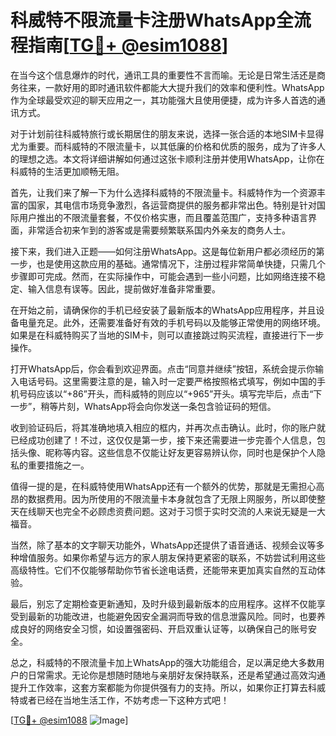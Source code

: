 # 科威特不限流量卡注册WhatsApp全流程指南[[TG💪+ @esim1088](https://t.me/s/esim1088)]

在当今这个信息爆炸的时代，通讯工具的重要性不言而喻。无论是日常生活还是商务往来，一款好用的即时通讯软件都能大大提升我们的效率和便利性。WhatsApp作为全球最受欢迎的聊天应用之一，其功能强大且使用便捷，成为许多人首选的通讯方式。

对于计划前往科威特旅行或长期居住的朋友来说，选择一张合适的本地SIM卡显得尤为重要。而科威特的不限流量卡，以其低廉的价格和优质的服务，成为了许多人的理想之选。本文将详细讲解如何通过这张卡顺利注册并使用WhatsApp，让你在科威特的生活更加顺畅无阻。

首先，让我们来了解一下为什么选择科威特的不限流量卡。科威特作为一个资源丰富的国家，其电信市场竞争激烈，各运营商提供的服务都非常出色。特别是针对国际用户推出的不限流量套餐，不仅价格实惠，而且覆盖范围广，支持多种语言界面，非常适合初来乍到的游客或是需要频繁联系国内外亲友的商务人士。

接下来，我们进入正题——如何注册WhatsApp。这是每位新用户都必须经历的第一步，也是使用这款应用的基础。通常情况下，注册过程非常简单快捷，只需几个步骤即可完成。然而，在实际操作中，可能会遇到一些小问题，比如网络连接不稳定、输入信息有误等。因此，提前做好准备非常重要。

在开始之前，请确保你的手机已经安装了最新版本的WhatsApp应用程序，并且设备电量充足。此外，还需要准备好有效的手机号码以及能够正常使用的网络环境。如果是在科威特购买了当地的SIM卡，则可以直接跳过购买流程，直接进行下一步操作。

打开WhatsApp后，你会看到欢迎界面。点击“同意并继续”按钮，系统会提示你输入电话号码。这里需要注意的是，输入时一定要严格按照格式填写，例如中国的手机号码应该以“+86”开头，而科威特的则应以“+965”开头。填写完毕后，点击“下一步”，稍等片刻，WhatsApp将会向你发送一条包含验证码的短信。

收到验证码后，将其准确地填入相应的框内，并再次点击确认。此时，你的账户就已经成功创建了！不过，这仅仅是第一步，接下来还需要进一步完善个人信息，包括头像、昵称等内容。这些信息不仅能让好友更容易辨认你，同时也是保护个人隐私的重要措施之一。

值得一提的是，在科威特使用WhatsApp还有一个额外的优势，那就是无需担心高昂的数据费用。因为所使用的不限流量卡本身就包含了无限上网服务，所以即使整天在线聊天也完全不必顾虑资费问题。这对于习惯于实时交流的人来说无疑是一大福音。

当然，除了基本的文字聊天功能外，WhatsApp还提供了语音通话、视频会议等多种增值服务。如果你希望与远方的家人朋友保持更紧密的联系，不妨尝试利用这些高级特性。它们不仅能够帮助你节省长途电话费，还能带来更加真实自然的互动体验。

最后，别忘了定期检查更新通知，及时升级到最新版本的应用程序。这样不仅能享受到最新的功能改进，也能避免因安全漏洞而导致的信息泄露风险。同时，也要养成良好的网络安全习惯，如设置强密码、开启双重认证等，以确保自己的账号安全。

总之，科威特的不限流量卡加上WhatsApp的强大功能组合，足以满足绝大多数用户的日常需求。无论你是想随时随地与亲朋好友保持联系，还是希望通过高效沟通提升工作效率，这套方案都能为你提供强有力的支持。所以，如果你正打算去科威特或者已经在当地生活工作，不妨考虑一下这种方式吧！

[[TG💪+ @esim1088](https://t.me/s/esim1088) ![Image](https://i.postimg.cc/4NQfJmqS/Snipaste-2025-05-13-00-14-12.png)]